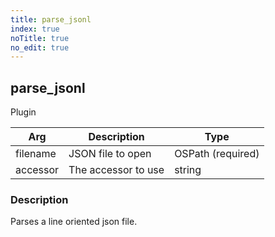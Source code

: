 ```yaml
---
title: parse_jsonl
index: true
noTitle: true
no_edit: true
---
```




<div class="vql_item"></div>


## parse_jsonl
<span class='vql_type pull-right page-header'>Plugin</span>



<div class="vqlargs"></div>

Arg | Description | Type
----|-------------|-----
filename|JSON file to open|OSPath (required)
accessor|The accessor to use|string

### Description

Parses a line oriented json file.


